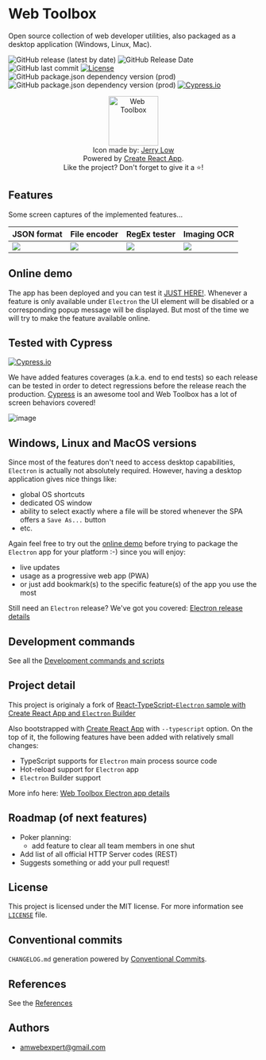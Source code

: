 # Web Toolbox

Open source collection of web developer utilities, also packaged as a desktop application (Windows, Linux, Mac).

![GitHub release (latest by date)](https://img.shields.io/github/v/release/amwebexpert/etoolbox) ![GitHub Release Date](https://img.shields.io/github/release-date/amwebexpert/etoolbox) ![GitHub last commit](https://img.shields.io/github/last-commit/amwebexpert/etoolbox) [![License](https://img.shields.io/badge/license-MIT-green)](./LICENSE) ![GitHub package.json dependency version (prod)](https://img.shields.io/github/package-json/dependency-version/amwebexpert/etoolbox/react) ![GitHub package.json dependency version (prod)](https://img.shields.io/github/package-json/dependency-version/amwebexpert/etoolbox/typescript) [![Cypress.io](https://img.shields.io/badge/tested%20with-Cypress-04C38E.svg)](https://www.cypress.io/)

<div align="center">
  <img src="public/icon-512x512.png" width="100" alt="Web Toolbox" />
  <div>Icon made by: <a href="https://therealjerrylow.com/">Jerry Low</a></div>
  <div>Powered by <a href="https://reactjs.org/docs/create-a-new-react-app.html">Create React App</a>.</div>
  <div>Like the project? Don't forget to give it a ⭐️!</div>
</div>

## Features

Some screen captures of the implemented features...

| JSON format                                                 | File encoder                                               | RegEx tester                                              | Imaging OCR                                            |
| ----------------------------------------------------------- | ---------------------------------------------------------- | --------------------------------------------------------- | ------------------------------------------------------ |
| <img src="public/screen-captures/JSONFormatter-demo.gif" /> | <img src="public/screen-captures/ImageEncoder-demo.gif" /> | <img src="public/screen-captures/RegexTester-demo.gif" /> | <img src="public/screen-captures/ImageOCR-demo.gif" /> |

## Online demo

The app has been deployed and you can test it [JUST HERE!](https://amwebexpert.github.io/etoolbox). Whenever a feature is only available under `Electron` the UI element will be disabled or a corresponding popup message will be displayed. But most of the time we will try to make the feature available online.

## Tested with Cypress

[![Cypress.io](https://img.shields.io/badge/tested%20with-Cypress-04C38E.svg)](https://www.cypress.io/)

We have added features coverages (a.k.a. end to end tests) so each release can be tested in order to detect regressions before the release reach the production. [Cypress](https://www.cypress.io/) is an awesome tool and Web Toolbox has a lot of screen behaviors covered!

![image](https://user-images.githubusercontent.com/3459255/200014116-85caa518-9355-443c-b1cd-e67b4f819010.png)


## Windows, Linux and MacOS versions

Since most of the features don't need to access desktop capabilities, `Electron` is actually not absolutely required. However, having a desktop application gives nice things like:

- global OS shortcuts
- dedicated OS window
- ability to select exactly where a file will be stored whenever the SPA offers a `Save As...` button
- etc.

Again feel free to try out the [online demo](https://amwebexpert.github.io/etoolbox/) before trying to package the `Electron` app for your platform :-) since you will enjoy:

- live updates
- usage as a progressive web app (PWA)
- or just add bookmark(s) to the specific feature(s) of the app you use the most

Still need an `Electron` release? We've got you covered: [Electron release details](./docs/sections/electron-builds.md)

## Development commands

See all the [Development commands and scripts](./docs/sections/commands.md)

## Project detail

This project is originaly a fork of [React-TypeScript-`Electron` sample with Create React App and `Electron` Builder](https://github.com/yhirose/react-typescript-electron-sample-with-create-react-app-and-electron-builder)

Also bootstrapped with [Create React App](https://github.com/facebook/create-react-app) with `--typescript` option. On the top of it, the following features have been added with relatively small changes:

- TypeScript supports for `Electron` main process source code
- Hot-reload support for `Electron` app
- `Electron` Builder support

More info here: [Web Toolbox Electron app details](./docs/sections/electron-builds.md)

## Roadmap (of next features)

- Poker planning:
  - add feature to clear all team members in one shut
- Add list of all official HTTP Server codes (REST)
- Suggests something or add your pull request!

## License

This project is licensed under the MIT license. For more information see [`LICENSE`](./LICENSE) file.

## Conventional commits

`CHANGELOG.md` generation powered by [Conventional Commits](https://www.npmjs.com/package/standard-version).

## References

See the [References](./docs/sections/references.md)

## Authors

- [amwebexpert@gmail.com](https://github.com/amwebexpert)
